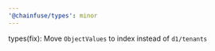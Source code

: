 ```yaml
---
'@chainfuse/types': minor
---
```


types(fix): Move `ObjectValues` to index instead of `d1/tenants`
